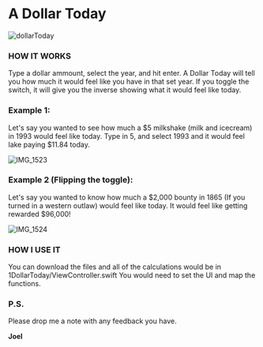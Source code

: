 # A Dollar Today

![dollarToday](https://github.com/joel-1080p/DollarToday/assets/156847809/9560d263-3a05-48a3-8862-129d5957658f)

### HOW IT WORKS

Type a dollar ammount, select the year, and hit enter.
A Dollar Today will tell you how much it would feel like you have in that set year.
If you toggle the switch, it will give you the inverse showing what it would feel like today.

### Example 1:
Let's say you wanted to see how much a $5 milkshake (milk and icecream) in 1993 would feel like today.
Type in 5, and select 1993 and it would feel lake paying $11.84 today.

![IMG_1523](https://github.com/joel-1080p/DollarToday/assets/156847809/7abc9551-2b8c-44ff-95c5-df534aaba8f0)

### Example 2 (Flipping the toggle):
Let's say you wanted to know how much a $2,000 bounty in 1865 (If you turned in a western outlaw) would feel like today.
It would feel like getting rewarded $96,000!

![IMG_1524](https://github.com/joel-1080p/DollarToday/assets/156847809/4d8e7079-a525-41cc-8e7a-e732f3be6bbf)

### HOW I USE IT
You can download the files and all of the calculations would be in 1DollarToday/ViewController.swift
You would need to set the UI and map the functions.

### P.S.

Please drop me a note with any feedback you have.

**Joel**
